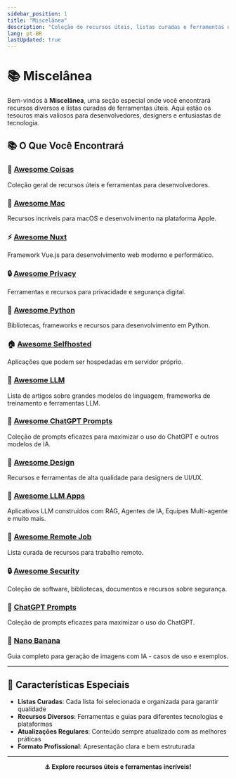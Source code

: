 ```yaml
---
sidebar_position: 1
title: "Miscelânea"
description: "Coleção de recursos úteis, listas curadas e ferramentas diversas"
lang: pt-BR
lastUpdated: true
---
```


# 📚 Miscelânea

Bem-vindos à **Miscelânea**, uma seção especial onde você encontrará recursos diversos e listas curadas de ferramentas úteis. Aqui estão os tesouros mais valiosos para desenvolvedores, designers e entusiastas de tecnologia.

## 📚 O Que Você Encontrará

### 🌟 [Awesome Coisas](/nice-misc/awesome-coisas/awesome-coisas)
Coleção geral de recursos úteis e ferramentas para desenvolvedores.

### 🍎 [Awesome Mac](/nice-misc/awesome-coisas/awesome-mac)
Recursos incríveis para macOS e desenvolvimento na plataforma Apple.

### ⚡ [Awesome Nuxt](/nice-misc/awesome-coisas/awesome-nuxt)
Framework Vue.js para desenvolvimento web moderno e performático.

### 🔒 [Awesome Privacy](/nice-misc/awesome-coisas/awesome-privacy)
Ferramentas e recursos para privacidade e segurança digital.

### 🐍 [Awesome Python](/nice-misc/awesome-coisas/awesome-python)
Bibliotecas, frameworks e recursos para desenvolvimento em Python.

### 🏠 [Awesome Selfhosted](/nice-misc/awesome-coisas/awesome-selfhosted)
Aplicações que podem ser hospedadas em servidor próprio.

### 🤖 [Awesome LLM](/nice-misc/awesome-coisas/Awesome-LLM)
Lista de artigos sobre grandes modelos de linguagem, frameworks de treinamento e ferramentas LLM.

### 💬 [Awesome ChatGPT Prompts](/nice-misc/awesome-coisas/awesome-chatgpt-prompts)
Coleção de prompts eficazes para maximizar o uso do ChatGPT e outros modelos de IA.

### 🎨 [Awesome Design](/nice-misc/awesome-coisas/awesome-design)
Recursos e ferramentas de alta qualidade para designers de UI/UX.

### 🚀 [Awesome LLM Apps](/nice-misc/awesome-coisas/awesome-llm-apps)
Aplicativos LLM construídos com RAG, Agentes de IA, Equipes Multi-agente e muito mais.

### 💼 [Awesome Remote Job](/nice-misc/awesome-coisas/awesome-remote-job)
Lista curada de recursos para trabalho remoto.

### 🔒 [Awesome Security](/nice-misc/awesome-coisas/awesome-security)
Coleção de software, bibliotecas, documentos e recursos sobre segurança.

### 💬 [ChatGPT Prompts](/nice-misc/PromptKing/chatgpt-prompts)
Coleção de prompts eficazes para maximizar o uso do ChatGPT.

### 🍌 [Nano Banana](/nice-misc/PromptKing/nano-banana)
Guia completo para geração de imagens com IA - casos de uso e exemplos.

---

## 🎯 Características Especiais

- **Listas Curadas**: Cada lista foi selecionada e organizada para garantir qualidade
- **Recursos Diversos**: Ferramentas e guias para diferentes tecnologias e plataformas
- **Atualizações Regulares**: Conteúdo sempre atualizado com as melhores práticas
- **Formato Profissional**: Apresentação clara e bem estruturada

---

<div align="center">

**⚓ Explore recursos úteis e ferramentas incríveis!**

</div>